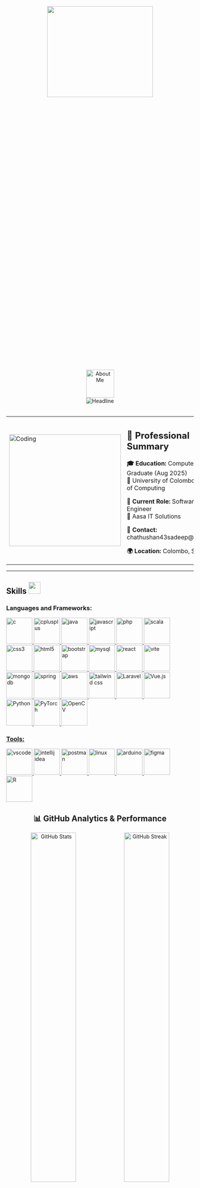 <!-- Header Section with Animated Banner -->
<div align="center">
  <img width="75%" height="25%" src="https://capsule-render.vercel.app/api?type=waving&color=gradient&customColorList=6,11,20&height=180&section=header&text=Sadeep%20Chathushan&fontSize=42&fontColor=fff&animation=twinkling&fontAlignY=32"/>
</div>

<!-- Typing Animation -->
<div align="center" style="display: flex; justify-content: center; align-items: center; flex-direction: column;">
    <picture>
        <img src="https://media.giphy.com/media/TEnXkcsHrP4YedChhA/giphy.gif" width="75" alt="About Me">
    </picture>
    <img src="https://readme-typing-svg.herokuapp.com?color=%236FDA44&size=32&center=true&vCenter=true&width=600&height=50&lines=Hi+there+I'm+Sadeep+%F0%9F%91%8B;Software+Engineer;Recent+Computer+Science+Graduate;Full-Stack+Developer;Problem+Solver;" alt="Headline">
</div>
<br>
<!-- Professional Summary Card -->
<div align="center">
  <table>
    <tr>
      <td>
        <img src="https://media.giphy.com/media/L1R1tvI9svkIWwpVYr/giphy.gif" width="300px" alt="Coding">
      </td>
      <td>
        <h2>🚀 Professional Summary</h2>
        <p><strong>🎓 Education:</strong> Computer Science Graduate (Aug 2025)<br>
        📍 University of Colombo School of Computing</p>
        <p><strong>💼 Current Role:</strong> Software Engineer<br>
        🏢 Aasa IT Solutions</p>
        <p><strong>📧 Contact:</strong> chathushan43sadeep@gmail.com</p>
        <p><strong>🌍 Location:</strong> Colombo, Sri Lanka</p>
      </td>
    </tr>
  </table>
</div>

---

<!-- Career Journey Timeline -->
<!-- <h2 align="center">🌟 Professional Journey</h2>

<div align="center">
  <table>
    <tr>
      <td align="center" width="33%">
        <img src="https://img.shields.io/badge/2021--2025-University%20Student-blue?style=for-the-badge&logo=graduation-cap" alt="Student"/>
        <h4>🎓 Academic Excellence</h4>
        <p>Computer Science<br>University of Colombo</p>
      </td>
      <td align="center" width="33%">
        <img src="https://img.shields.io/badge/2024--2025-Intern-orange?style=for-the-badge&logo=rocket" alt="Intern"/>
        <h4>🚀 Professional Growth</h4>
        <p>Software Engineering Intern<br>Aasa IT Solutions</p>
      </td>
      <td align="center" width="33%">
        <img src="https://img.shields.io/badge/2025--Present-Software%20Engineer-green?style=for-the-badge&logo=code" alt="Engineer"/>
        <h4>💼 Current Position</h4>
        <p>Full-time Software Engineer<br>Aasa IT Solutions</p>
      </td>
    </tr>
  </table>
</div> -->

<h2> Skills <img src="https://media2.giphy.com/media/QssGEmpkyEOhBCb7e1/giphy.gif?cid=ecf05e47a0n3gi1bfqntqmob8g9aid1oyj2wr3ds3mg700bl&rid=giphy.gif" width="32px"> </h2>
<h3 align="left">Languages and Frameworks:</h3>
<p align="left">
  <a href="https://www.cprogramming.com/" target="_blank" rel="noreferrer"> 
    <img src="https://github.com/Scar1109/skill-icons/blob/main/icons/C.svg" alt="c" width="70" height="70"/> 
  </a>
  <a href="https://www.w3schools.com/cpp/" target="_blank" rel="noreferrer"> 
    <img src="https://github.com/Scar1109/skill-icons/blob/main/icons/CPP.svg" alt="cplusplus" width="70" height="70"/> 
  </a>
  <a href="https://www.java.com" target="_blank" rel="noreferrer"> 
    <img src="https://github.com/Scar1109/skill-icons/blob/main/icons/Java-Dark.svg" alt="java" width="70" height="70"/> 
  </a>
  <a href="https://developer.mozilla.org/en-US/docs/Web/JavaScript" target="_blank" rel="noreferrer"> 
    <img src="https://github.com/Scar1109/skill-icons/blob/main/icons/JavaScript.svg" alt="javascript" width="70" height="70"/> 
  </a>
  <a href="https://www.php.net" target="_blank" rel="noreferrer"> 
    <img src="https://github.com/Scar1109/skill-icons/blob/main/icons/PHP-Dark.svg" alt="php" width="70" height="70"/> 
  </a>
  <a href="https://www.scala-lang.org" target="_blank" rel="noreferrer"> 
    <img src="https://github.com/Scar1109/skill-icons/blob/main/icons/Scala-Dark.svg" alt="scala" width="70" height="70"/> 
  </a>
     <a href="https://www.w3schools.com/css/" target="_blank" rel="noreferrer"> 
    <img src="https://github.com/Scar1109/skill-icons/blob/main/icons/CSS.svg" alt="css3" width="70" height="70"/> 
  </a>
     <a href="https://www.w3.org/html/" target="_blank" rel="noreferrer"> 
    <img src="https://github.com/Scar1109/skill-icons/blob/main/icons/HTML.svg" alt="html5" width="70" height="70"/> 
  </a>
    <a href="https://getbootstrap.com" target="_blank" rel="noreferrer"> 
    <img src="https://github.com/Scar1109/skill-icons/blob/main/icons/Bootstrap.svg" alt="bootstrap" width="70" height="70"/> 
  </a>
  <a href="https://www.mysql.com/" target="_blank" rel="noreferrer"> 
    <img src="https://github.com/Scar1109/skill-icons/blob/main/icons/MySQL-Dark.svg" alt="mysql" width="70" height="70"/> 
  </a>
  <a href="https://reactjs.org/" target="_blank" rel="noreferrer"> 
    <img src="https://github.com/Scar1109/skill-icons/blob/main/icons/React-Dark.svg" alt="react" width="70" height="70"/> 
  </a>
  <a href="https://vitejs.dev/" target="_blank" rel="noreferrer"> 
    <img src="https://vitejs.dev/logo.svg" alt="vite" width="70" height="70"/> 
  </a>
   <a href="https://www.mongodb.com/" target="_blank" rel="noreferrer"> 
    <img src="https://github.com/Scar1109/skill-icons/blob/main/icons/MongoDB.svg" alt="mongodb" width="70" height="70"/> 
  </a>
  <a href="https://spring.io/" target="_blank" rel="noreferrer"> 
    <img src="https://github.com/Scar1109/skill-icons/blob/main/icons/Spring-Dark.svg" alt="spring" width="70" height="70"/> 
  </a>
  <a href="https://aws.amazon.com/" target="_blank" rel="noreferrer">
    <img src="https://github.com/Scar1109/skill-icons/blob/main/icons/AWS-Dark.svg" alt="aws" width="70" height="70"/>
</a>
<a href="https://tailwindcss.com/" target="_blank" rel="noreferrer">
    <img src="https://github.com/Scar1109/skill-icons/blob/main/icons/TailwindCSS-Dark.svg" alt="tailwind css" width="70" height="70"/>
</a>
<a href="https://laravel.com/" target="_blank" rel="noreferrer">
  <img src="https://laravel.com/img/logomark.min.svg" alt="Laravel" width="70" height="70"/>
</a>
<a href="https://vuejs.org/" target="_blank" rel="noreferrer">
  <img src="https://vuejs.org/images/logo.png" alt="Vue.js" width="70" height="70"/>
</a>
<a href="https://www.python.org" target="_blank" rel="noreferrer">
  <img src="https://cdn.jsdelivr.net/gh/devicons/devicon/icons/python/python-original.svg" alt="Python" width="70" height="70"/>
</a>
<a href="https://pytorch.org/" target="_blank" rel="noreferrer">
    <img src="https://github.com/valohai/ml-logos/blob/master/pytorch.svg" alt="PyTorch" width="70" height="70"/>
  </a>
  <a href="https://opencv.org/" target="_blank" rel="noreferrer">
    <img src="https://upload.wikimedia.org/wikipedia/commons/3/32/OpenCV_Logo_with_text_svg_version.svg" alt="OpenCV" width="70" height="70"/>
   
</p>

<h3 align="left">Tools:</h3>
<p align="left">

 <a href="https://code.visualstudio.com" target="_blank" rel="noreferrer"> 
    <img src="https://github.com/Scar1109/skill-icons/blob/main/icons/VSCode-Dark.svg" alt="vscode" width="70" height="70"/> 
  </a>

  <a href="https://www.jetbrains.com/idea/" target="_blank" rel="noreferrer">
    <img src="https://cdn.jsdelivr.net/gh/devicons/devicon@latest/icons/intellij/intellij-original.svg" alt="intellij idea" width="70" height="70"/>
</a>

  <a href="https://postman.com" target="_blank" rel="noreferrer"> 
    <img src="https://github.com/Scar1109/skill-icons/blob/main/icons/Postman.svg" alt="postman" width="70" height="70"/> 
  </a>

   <a href="https://www.linux.org/" target="_blank" rel="noreferrer"> 
    <img src="https://github.com/Scar1109/skill-icons/blob/main/icons/Linux-Dark.svg" alt="linux" width="70" height="70"/> 
  </a>
  
  
  <a href="https://www.arduino.cc/" target="_blank" rel="noreferrer"> 
    <img src="https://cdn.worldvectorlogo.com/logos/arduino-1.svg" alt="arduino" width="70" height="70"/> 
  </a>
 
  <a href="https://www.figma.com/" target="_blank" rel="noreferrer"> 
    <img src="https://github.com/Scar1109/skill-icons/blob/main/icons/Figma-Dark.svg" alt="figma" width="70" height="70"/> 
  </a>

<a href="https://www.r-project.org/" target="_blank" rel="noreferrer">
    <img src="https://github.com/Scar1109/skill-icons/blob/main/icons/R-Dark.svg" alt="R" width="70" height="70"/>
</a>


</p>

<!-- Current Focus & Learning -->
<!-- <h2 align="center">📚 Current Focus & Continuous Learning</h2>

<div align="center">
  <table>
    <tr>
      <td align="center" width="50%">
        <h4>🔐 Cybersecurity Specialization</h4>
        <p>📖 Pursuing <a href="https://www.coursera.org/professional-certificates/google-cybersecurity">Google Cybersecurity Professional Certificate</a></p>
        <p>🛡️ Focus: Network Security, Risk Management, Incident Response</p>
      </td>
      <td align="center" width="50%">
        <h4>🚀 Advanced Development</h4>
        <p>🔄 Microservices Architecture & Cloud-Native Development</p>
        <p>📱 Mobile App Development & Cross-Platform Solutions</p>
      </td>
    </tr>
  </table>
</div>

--- -->

<!-- GitHub Statistics -->
<h2 align="center">📊 GitHub Analytics & Performance</h2>

<div align="center">
  <img width="49%" src="https://github-readme-stats.vercel.app/api?username=SadeepChathushan&show_icons=true&theme=tokyonight&hide_border=true&bg_color=0D1117&title_color=58A6FF&text_color=C9D1D9&icon_color=58A6FF" alt="GitHub Stats"/>
  <img width="49%" src="https://github-readme-streak-stats.herokuapp.com/?user=SadeepChathushan&theme=tokyonight&hide_border=true&background=0D1117&stroke=58A6FF&ring=58A6FF&fire=FF6B6B&currStreakNum=C9D1D9&sideNums=C9D1D9&currStreakLabel=58A6FF&sideLabels=C9D1D9" alt="GitHub Streak"/>
</div>

<div align="center">
  <img width="49%" src="https://github-readme-stats.vercel.app/api/top-langs/?username=SadeepChathushan&layout=compact&theme=tokyonight&hide_border=true&bg_color=0D1117&title_color=58A6FF&text_color=C9D1D9" alt="Most Used Languages"/>
  <img width="49%" src="https://github-readme-activity-graph.vercel.app/graph?username=SadeepChathushan&theme=tokyo-night&bg_color=0D1117&color=58A6FF&line=58A6FF&point=C9D1D9&area=true&hide_border=true" alt="Contribution Graph"/>
</div>

<!-- Achievements Section -->
<!-- <div align="center">
  <h3>🏆 GitHub Achievements</h3>
  <img src="https://github-profile-trophy.vercel.app/?username=SadeepChathushan&theme=tokyonight&no-frame=true&no-bg=true&margin-w=4&row=1" alt="GitHub Trophies"/>
</div>

--- -->

<!-- Skills Proficiency -->
<!-- <h2 align="center">📈 Technical Proficiency</h2>

<div align="center">
  <table>
    <tr>
      <td width="50%">
        <h4>💻 Programming & Development</h4>
        <img src="https://img.shields.io/badge/Java-Expert-green?style=flat-square&logo=java" alt="Java"/>
        <img src="https://img.shields.io/badge/JavaScript-Advanced-blue?style=flat-square&logo=javascript" alt="JavaScript"/>
        <img src="https://img.shields.io/badge/Python-Advanced-blue?style=flat-square&logo=python" alt="Python"/>
        <img src="https://img.shields.io/badge/React-Advanced-blue?style=flat-square&logo=react" alt="React"/>
        <img src="https://img.shields.io/badge/Spring%20Boot-Advanced-blue?style=flat-square&logo=spring" alt="Spring Boot"/>
        <img src="https://img.shields.io/badge/Laravel-Intermediate-orange?style=flat-square&logo=laravel" alt="Laravel"/>
      </td>
      <td width="50%">
        <h4>🛠️ Tools & Technologies</h4>
        <img src="https://img.shields.io/badge/AWS-Intermediate-orange?style=flat-square&logo=amazon-aws" alt="AWS"/>
        <img src="https://img.shields.io/badge/Docker-Intermediate-orange?style=flat-square&logo=docker" alt="Docker"/>
        <img src="https://img.shields.io/badge/MySQL-Advanced-blue?style=flat-square&logo=mysql" alt="MySQL"/>
        <img src="https://img.shields.io/badge/MongoDB-Intermediate-orange?style=flat-square&logo=mongodb" alt="MongoDB"/>
        <img src="https://img.shields.io/badge/Git-Advanced-blue?style=flat-square&logo=git" alt="Git"/>
        <img src="https://img.shields.io/badge/Linux-Advanced-blue?style=flat-square&logo=linux" alt="Linux"/>
      </td>
    </tr>
  </table>
</div>

--- -->

<!-- Connect Section -->
<!-- <h2 align="center">🤝 Let's Connect & Collaborate</h2>

<div align="center">
  <a href="https://www.linkedin.com/in/sadeep-chathushan-a9a675281/" target="_blank">
    <img src="https://img.shields.io/badge/LinkedIn-0077B5?style=for-the-badge&logo=linkedin&logoColor=white" alt="LinkedIn"/>
  </a>
  <a href="mailto:chathushan43sadeep@gmail.com">
    <img src="https://img.shields.io/badge/Gmail-D14836?style=for-the-badge&logo=gmail&logoColor=white" alt="Gmail"/>
  </a>
  <a href="https://fb.com/SadeepChathushan" target="_blank">
    <img src="https://img.shields.io/badge/Facebook-1877F2?style=for-the-badge&logo=facebook&logoColor=white" alt="Facebook"/>
  </a>
  <a href="https://instagram.com/_.chathu_shan._" target="_blank">
    <img src="https://img.shields.io/badge/Instagram-E4405F?style=for-the-badge&logo=instagram&logoColor=white" alt="Instagram"/>
  </a>
</div>

--- -->

<!-- Inspirational Quote 
<div align="center">
  <img src="https://quotes-github-readme.vercel.app/api?type=horizontal&theme=tokyonight" alt="Random Dev Quote"/>
</div> -->

<!-- Footer with Profile Views -->
<div align="center">
  <img src="https://komarev.com/ghpvc/?username=SadeepChathushan&label=Profile%20Views&color=2E9EF7&style=for-the-badge" alt="Profile views"/>
</div>

<!-- Animated Footer -->
<!-- <div align="center">
  <img width="100%" src="https://capsule-render.vercel.app/api?type=waving&color=gradient&customColorList=6,11,20&height=120&section=footer"/>
</div>

--- -->

<div align="center">
<!--   <h3>💡 "Innovation distinguishes between a leader and a follower" - Steve Jobs 💡</h3>
  <p><em>Always excited about new opportunities and challenging projects!</em></p> -->
</div>










<!--

<div align="center" style="display: flex; justify-content: center; align-items: center; flex-direction: column;">
    <picture>
        <img src="https://media.giphy.com/media/TEnXkcsHrP4YedChhA/giphy.gif" width="75" alt="About Me">
    </picture>
    <img src="https://readme-typing-svg.herokuapp.com?color=%236FDA44&size=32&center=true&vCenter=true&width=600&height=50&lines=Hi+there+I'm+Sadeep+%F0%9F%91%8B;Software+Engineer;Recent+Computer+Science+Graduate;Full-Stack+Developer;Problem+Solver;" alt="Headline">
</div>

---

<h3 align="center">🎓 Fresh Computer Science graduate from the University of Colombo School of Computing (August 2025) 🎓</h3>
<h3 align="center">💼 Currently working as a Software Engineer at Aasa IT Solutions 💼</h3>
<h3 align="center">🚀 Passionate about full-stack development, cybersecurity, and innovative problem-solving 🚀</h3>

<hr style="width:-1px; background-color: #333; border: none;">

<br>

## 🌟 About Me

- 🎓 **Recent Graduate**: Completed my Computer Science degree at University of Colombo School of Computing in August 2025
- 💼 **Current Role**: Software Engineer at Aasa IT Solutions
- 🏢 **Experience**: Successfully completed internship at Aasa IT Solutions before transitioning to full-time role
- 🌱 **Currently Learning**: Advanced web frameworks, cloud technologies, and cybersecurity best practices
- 🔐 **Advancing Skills**: Pursuing cybersecurity expertise through [Coursera Cybersecurity Course](https://www.coursera.org/professional-certificates/google-cybersecurity)
- 📫 **Contact**: chathushan43sadeep@gmail.com

<br>

## 🛠️ Technical Skills <img src="https://media2.giphy.com/media/QssGEmpkyEOhBCb7e1/giphy.gif?cid=ecf05e47a0n3gi1bfqntqmob8g9aid1oyj2wr3ds3mg700bl&rid=giphy.gif" width="32px">

### Programming Languages & Frameworks
<p align="left">
  <a href="https://www.cprogramming.com/" target="_blank" rel="noreferrer"> 
    <img src="https://github.com/Scar1109/skill-icons/blob/main/icons/C.svg" alt="c" width="70" height="70"/> 
  </a>
  <a href="https://www.w3schools.com/cpp/" target="_blank" rel="noreferrer"> 
    <img src="https://github.com/Scar1109/skill-icons/blob/main/icons/CPP.svg" alt="cplusplus" width="70" height="70"/> 
  </a>
  <a href="https://www.java.com" target="_blank" rel="noreferrer"> 
    <img src="https://github.com/Scar1109/skill-icons/blob/main/icons/Java-Dark.svg" alt="java" width="70" height="70"/> 
  </a>
  <a href="https://www.python.org" target="_blank" rel="noreferrer">
    <img src="https://cdn.jsdelivr.net/gh/devicons/devicon/icons/python/python-original.svg" alt="Python" width="70" height="70"/>
  </a>
  <a href="https://developer.mozilla.org/en-US/docs/Web/JavaScript" target="_blank" rel="noreferrer"> 
    <img src="https://github.com/Scar1109/skill-icons/blob/main/icons/JavaScript.svg" alt="javascript" width="70" height="70"/> 
  </a>
  <a href="https://www.php.net" target="_blank" rel="noreferrer"> 
    <img src="https://github.com/Scar1109/skill-icons/blob/main/icons/PHP-Dark.svg" alt="php" width="70" height="70"/> 
  </a>
  <a href="https://www.scala-lang.org" target="_blank" rel="noreferrer"> 
    <img src="https://github.com/Scar1109/skill-icons/blob/main/icons/Scala-Dark.svg" alt="scala" width="70" height="70"/> 
  </a>
  <a href="https://www.r-project.org/" target="_blank" rel="noreferrer">
    <img src="https://github.com/Scar1109/skill-icons/blob/main/icons/R-Dark.svg" alt="R" width="70" height="70"/>
  </a>
</p>

### Web Technologies
<p align="left">
  <a href="https://www.w3.org/html/" target="_blank" rel="noreferrer"> 
    <img src="https://github.com/Scar1109/skill-icons/blob/main/icons/HTML.svg" alt="html5" width="70" height="70"/> 
  </a>
  <a href="https://www.w3schools.com/css/" target="_blank" rel="noreferrer"> 
    <img src="https://github.com/Scar1109/skill-icons/blob/main/icons/CSS.svg" alt="css3" width="70" height="70"/> 
  </a>
  <a href="https://getbootstrap.com" target="_blank" rel="noreferrer"> 
    <img src="https://github.com/Scar1109/skill-icons/blob/main/icons/Bootstrap.svg" alt="bootstrap" width="70" height="70"/> 
  </a>
  <a href="https://tailwindcss.com/" target="_blank" rel="noreferrer">
    <img src="https://github.com/Scar1109/skill-icons/blob/main/icons/TailwindCSS-Dark.svg" alt="tailwind css" width="70" height="70"/>
  </a>
  <a href="https://reactjs.org/" target="_blank" rel="noreferrer"> 
    <img src="https://github.com/Scar1109/skill-icons/blob/main/icons/React-Dark.svg" alt="react" width="70" height="70"/> 
  </a>
  <a href="https://vuejs.org/" target="_blank" rel="noreferrer">
    <img src="https://vuejs.org/images/logo.png" alt="Vue.js" width="70" height="70"/>
  </a>
  <a href="https://vitejs.dev/" target="_blank" rel="noreferrer"> 
    <img src="https://vitejs.dev/logo.svg" alt="vite" width="70" height="70"/> 
  </a>
</p>

### Backend & Databases
<p align="left">
  <a href="https://spring.io/" target="_blank" rel="noreferrer"> 
    <img src="https://github.com/Scar1109/skill-icons/blob/main/icons/Spring-Dark.svg" alt="spring" width="70" height="70"/> 
  </a>
  <a href="https://laravel.com/" target="_blank" rel="noreferrer">
    <img src="https://laravel.com/img/logomark.min.svg" alt="Laravel" width="70" height="70"/>
  </a>
  <a href="https://www.mysql.com/" target="_blank" rel="noreferrer"> 
    <img src="https://github.com/Scar1109/skill-icons/blob/main/icons/MySQL-Dark.svg" alt="mysql" width="70" height="70"/> 
  </a>
  <a href="https://www.mongodb.com/" target="_blank" rel="noreferrer"> 
    <img src="https://github.com/Scar1109/skill-icons/blob/main/icons/MongoDB.svg" alt="mongodb" width="70" height="70"/> 
  </a>
</p>

### Cloud & AI/ML
<p align="left">
  <a href="https://aws.amazon.com/" target="_blank" rel="noreferrer">
    <img src="https://github.com/Scar1109/skill-icons/blob/main/icons/AWS-Dark.svg" alt="aws" width="70" height="70"/>
  </a>
  <a href="https://pytorch.org/" target="_blank" rel="noreferrer">
    <img src="https://github.com/valohai/ml-logos/blob/master/pytorch.svg" alt="PyTorch" width="70" height="70"/>
  </a>
  <a href="https://opencv.org/" target="_blank" rel="noreferrer">
    <img src="https://upload.wikimedia.org/wikipedia/commons/3/32/OpenCV_Logo_with_text_svg_version.svg" alt="OpenCV" width="70" height="70"/>
  </a>
</p>

### Development Tools
<p align="left">
  <a href="https://code.visualstudio.com" target="_blank" rel="noreferrer"> 
    <img src="https://github.com/Scar1109/skill-icons/blob/main/icons/VSCode-Dark.svg" alt="vscode" width="70" height="70"/> 
  </a>
  <a href="https://www.jetbrains.com/idea/" target="_blank" rel="noreferrer">
    <img src="https://cdn.jsdelivr.net/gh/devicons/devicon@latest/icons/intellij/intellij-original.svg" alt="intellij idea" width="70" height="70"/>
  </a>
  <a href="https://postman.com" target="_blank" rel="noreferrer"> 
    <img src="https://github.com/Scar1109/skill-icons/blob/main/icons/Postman.svg" alt="postman" width="70" height="70"/> 
  </a>
  <a href="https://www.linux.org/" target="_blank" rel="noreferrer"> 
    <img src="https://github.com/Scar1109/skill-icons/blob/main/icons/Linux-Dark.svg" alt="linux" width="70" height="70"/> 
  </a>
  <a href="https://www.figma.com/" target="_blank" rel="noreferrer"> 
    <img src="https://github.com/Scar1109/skill-icons/blob/main/icons/Figma-Dark.svg" alt="figma" width="70" height="70"/> 
  </a>
  <a href="https://www.arduino.cc/" target="_blank" rel="noreferrer"> 
    <img src="https://cdn.worldvectorlogo.com/logos/arduino-1.svg" alt="arduino" width="70" height="70"/> 
  </a>
</p>

<br>

## 🏢 Professional Journey

**🚀 Current Position**: Software Engineer at Aasa IT Solutions  
**📅 Duration**: August 2025 - Present  
**🎯 Previous**: Successfully completed internship at Aasa IT Solutions  
**🎓 Achievement**: Graduated with Computer Science degree from University of Colombo School of Computing

<br>

## 📈 GitHub Analytics

| ![Sadeep's github stats](https://github-readme-stats.vercel.app/api?username=SadeepChathushan&show_icons=true&theme=tokyonight) | ![Sadeep GitHub Streak](https://github-readme-streak-stats.herokuapp.com/?user=SadeepChathushan&theme=tokyonight) |
| --- | --- |
| ![Top Langs](https://github-readme-stats.vercel.app/api/top-langs/?username=SadeepChathushan&theme=tokyonight&layout=compact) | ![Github Activity](https://github-readme-stats.vercel.app/api?username=SadeepChathushan&show_icons=true&locale=en&count_private=true&hide_rank=true&custom_title=My%20GitHub%20Stats&disable_animations=true&theme=tokyonight) |

<br>

## 🤝 Let's Connect! <img src='https://raw.githubusercontent.com/ShahriarShafin/ShahriarShafin/main/Assets/handshake.gif' width="100px">

<p align="center">
<a href="https://www.linkedin.com/in/sadeep-chathushan-a9a675281/" target="blank">
  <img align="center" src="https://raw.githubusercontent.com/rahuldkjain/github-profile-readme-generator/master/src/images/icons/Social/linked-in-alt.svg" alt="Sadeep Chathushan LinkedIn" height="50" width="50" />
</a>
<a href="https://fb.com/SadeepChathushan" target="blank">
  <img align="center" src="https://raw.githubusercontent.com/rahuldkjain/github-profile-readme-generator/master/src/images/icons/Social/facebook.svg" alt="Sadeep Chathushan Facebook" height="50" width="50" />
</a>
<a href="https://instagram.com/_.chathu_shan._" target="blank">
  <img align="center" src="https://raw.githubusercontent.com/rahuldkjain/github-profile-readme-generator/master/src/images/icons/Social/instagram.svg" alt="Sadeep Chathushan Instagram" height="50" width="50" />
</a>
</p>

---

<div align="center">
  <img src="https://komarev.com/ghpvc/?username=SadeepChathushan&label=Profile%20views&color=0e75b6&style=flat" alt="Profile views" />
  
  ### 💡 "Code is poetry written in logic" 💡
  
  *Always open to interesting conversations and collaboration opportunities!*
</div> -->







